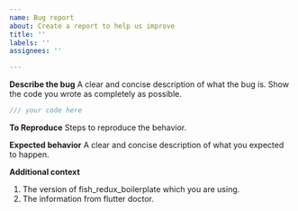 ```yaml
---
name: Bug report
about: Create a report to help us improve
title: ''
labels: ''
assignees: ''

---
```


**Describe the bug**
A clear and concise description of what the bug is. 
Show the code you wrote as completely as possible.
```dart
/// your code here
``` 

**To Reproduce**
Steps to reproduce the behavior.

**Expected behavior**
A clear and concise description of what you expected to happen.

**Additional context**
1. The version of fish_redux_boilerplate which you are using.
2. The information from flutter doctor.